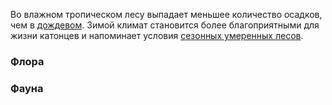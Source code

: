 Во влажном тропическом лесу выпадает меньшее количество осадков, чем в [дождевом](Дождевой%20тропический%20лес). Зимой климат становится более благоприятными для жизни катонцев и напоминает условия [сезонных умеренных лесов](Сезонный%20умеренный%20лес).

### Флора

### Фауна
